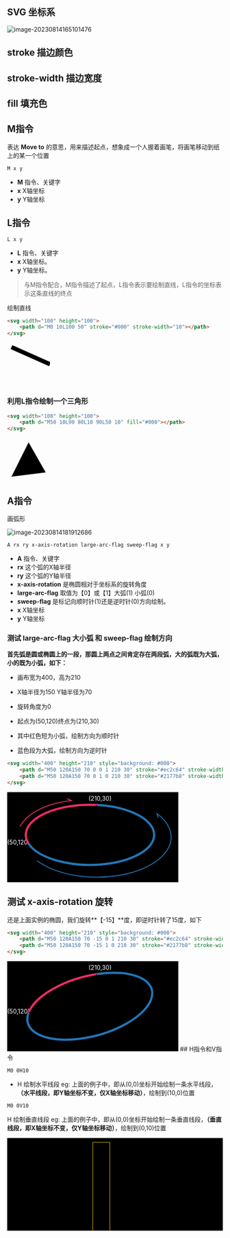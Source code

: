 ## SVG 坐标系

![image-20230814165101476](https://static.jindll.com/notes/image-20230814165101476.png)

## stroke 描边颜色

## stroke-width 描边宽度

## fill 填充色

## M指令

表达 **Move to** 的意思，用来描述起点，想象成一个人握着画笔，将画笔移动到纸上的某一个位置

```
M x y
```

- **M** 指令、关键字
- **x** X轴坐标
- **y** Y轴坐标

## L指令

```
L x y
```

- **L** 指令、关键字
- **x** X轴坐标。
- **y** Y轴坐标。

> 与M指令配合，M指令描述了起点，L指令表示要绘制直线，L指令的坐标表示这条直线的终点

绘制直线

```html
<svg width="100" height="100">
	<path d="M0 10L100 50" stroke="#000" stroke-width="10"></path>
</svg>
```



<svg width="100" height="100">
	<path d="M10 10L100 50" stroke="#000" stroke-width="10"></path>
</svg>

### 利用L指令绘制一个三角形

```html
<svg width="100" height="100">
	<path d="M50 10L90 80L10 90L50 10" fill="#000"></path>
</svg>
```



<svg width="100" height="100">
	<path d="M50 10L90 80L10 90L50 10" fill="#000"></path>
</svg>



## A指令

画弧形

![image-20230814181912686](https://static.jindll.com/notes/image-20230814181912686.png)

```
A rx ry x-axis-rotation large-arc-flag sweep-flag x y
```

- **A** 指令、关键字
- **rx** 这个弧的X轴半径
- **ry** 这个弧的Y轴半径
- **x-axis-rotation** 是椭圆相对于坐标系的旋转角度
- **large-arc-flag** 取值为【0】或【1】大弧(1) 小弧(0) 
- **sweep-flag** 是标记向顺时针(1)还是逆时针(0)方向绘制。 
- **x** X轴坐标
- **y** Y轴坐标

### 测试 large-arc-flag 大小弧 和 sweep-flag 绘制方向

**首先弧是圆或椭圆上的一段，那圆上两点之间肯定存在两段弧，大的弧既为大弧，小的既为小弧，如下：**

- 画布宽为400，高为210
- X轴半径为150 Y轴半径为70
- 旋转角度为0

- 起点为(50,120)终点为(210,30)

- 其中红色短为小弧，绘制方向为顺时针

- 蓝色段为大弧，绘制方向为逆时针

```html
<svg width="400" height="210" style="background: #000">
	<path d="M50 120A150 70 0 0 1 210 30" stroke="#ec2c64" stroke-width="5"></path>
	<path d="M50 120A150 70 0 1 0 210 30" stroke="#2177b8" stroke-width="5"></path>
</svg>
```



<svg width="400" height="210" style="background: #000">
  <text x="0" y="122" fill="#fff">(50,120)</text>
  <text x="190" y="20" fill="#fff">(210,30)</text>
	<path d="M30 80A150 90 0 0 1 150 20L140 15" stroke="#ec2c64" stroke-width="2"></path>
	<path d="M70 160A130 70 0 1 0 350 50L353 60" stroke="#2177b8" stroke-width="2"></path>
	<path d="M50 120A150 70 0 0 1 210 30" stroke="#ec2c64" stroke-width="5"></path>
	<path d="M50 120A150 70 0 1 0 210 30" stroke="#2177b8" stroke-width="5"></path>
</svg>

## 测试 x-axis-rotation 旋转

还是上面实例的椭圆，我们旋转**【-15】**度，即逆时针转了15度，如下

```html
<svg width="400" height="210" style="background: #000">
	<path d="M50 120A150 70 -15 0 1 210 30" stroke="#ec2c64" stroke-width="5"></path>
	<path d="M50 120A150 70 -15 1 0 210 30" stroke="#2177b8" stroke-width="5"></path>
</svg>
```



<svg width="400" height="210" style="background: #000">
  <text x="0" y="122" fill="#fff">(50,120)</text>
  <text x="190" y="20" fill="#fff">(210,30)</text>
	<path d="M50 120A150 70 -15 0 1 210 30" stroke="#ec2c64" stroke-width="5"></path>
	<path d="M50 120A150 70 -15 1 0 210 30" stroke="#2177b8" stroke-width="5"></path>
</svg>
## H指令和V指令

```
M0 0H10
```

- H 绘制水平线段 eg: 上面的例子中，即从(0,0)坐标开始绘制一条水平线段，**（水平线段，即Y轴坐标不变，仅X轴坐标移动）**，绘制到(10,0)位置

```
M0 0V10
```

H 绘制垂直线段 eg: 上面的例子中，即从(0,0)坐标开始绘制一条垂直线段，**（垂直线段，即X轴坐标不变，仅Y轴坐标移动）**，绘制到(0,10)位置

<svg width="700" height="300" style="background: #000">
  <path d="M200 10H240V290H200V10" stroke="#FFD600"/>
</svg>

